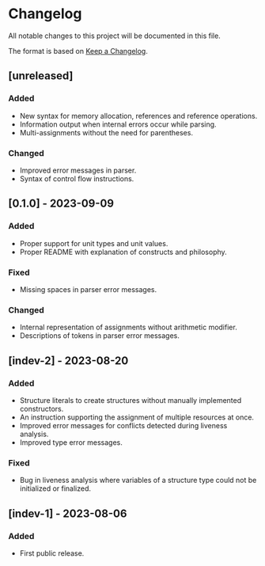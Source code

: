 # Changelog

All notable changes to this project will be documented in this file.

The format is based on [Keep a Changelog](https://keepachangelog.com/en/1.0.0/).

## [unreleased]
### Added
- New syntax for memory allocation, references and reference operations.
- Information output when internal errors occur while parsing.
- Multi-assignments without the need for parentheses.

### Changed
- Improved error messages in parser.
- Syntax of control flow instructions.

## [0.1.0] - 2023-09-09

### Added

- Proper support for unit types and unit values.
- Proper README with explanation of constructs and philosophy.

### Fixed

- Missing spaces in parser error messages.

### Changed

- Internal representation of assignments without arithmetic modifier.
- Descriptions of tokens in parser error messages.

## [indev-2] - 2023-08-20

### Added

- Structure literals to create structures without manually implemented constructors.
- An instruction supporting the assignment of multiple resources at once.
- Improved error messages for conflicts detected during liveness analysis.
- Improved type error messages.

### Fixed

- Bug in liveness analysis where variables of a structure type could not be initialized or finalized.

## [indev-1] - 2023-08-06

### Added

- First public release.
